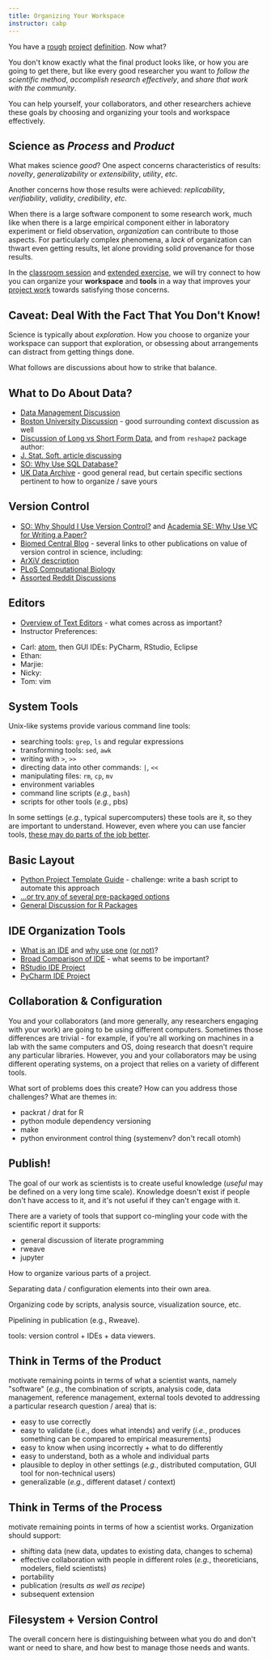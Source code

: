 ```yaml
---
title: Organizing Your Workspace
instructor: cabp
---
```


You have a [rough](defining-project/) [project](defining-project/session/) [definition](defining-project/project/).  Now what?

You don't know exactly what the final product looks like, or how you are going to get there, but like every good researcher you want to *follow the scientific method*, *accomplish research effectively*, and *share that work with the community*.

You can help yourself, your collaborators, and other researchers achieve these goals by choosing and organizing your tools and workspace effectively.

## Science as *Process* and *Product*

What makes science *good*?  One aspect concerns characteristics of results: *novelty*, *generalizability* or *extensibility*, *utility*, *etc*.

Another concerns how those results were achieved: *replicability*, *verifiability*, *validity*, *credibility*, *etc*.

When there is a large software component to some research work, much like when there is a large empirical component either in laboratory experiment or field observation, *organization* can contribute to those aspects.  For particularly complex phenomena, a *lack* of organization can thwart even getting results, let alone providing solid provenance for those results.

In the [classroom session](organizing-outer/session/) and [extended exercise](organizing-outer/practice/), we will try connect to how you can organize your **workspace** and **tools** in a way that improves your [project work](organizing-outer/project/) towards satisfying those concerns.

## Caveat: Deal With the Fact That You Don't Know!

Science is typically about *exploration*.  How you choose to organize your workspace can support that exploration, or obsessing about arrangements can distract from getting things done.

What follows are discussions about how to strike that balance.

## What to Do About Data?

 - [Data Management Discussion](http://mariovalle.name/sdm/scientific-data-management.html)
 - [Boston University Discussion](http://www.bu.edu/datamanagement/outline/elements/) - good surrounding context discussion as well
 - [Discussion of Long vs Short Form Data](http://seananderson.ca/2013/10/19/reshape.html), and from `reshape2` package author:
 - [J. Stat. Soft. article discussing](http://www.jstatsoft.org/v21/i12)
 - [SO: Why Use SQL Database?](http://stackoverflow.com/questions/2900324/why-use-sql-database)
 - [UK Data Archive](http://www.data-archive.ac.uk/media/2894/managingsharing.pdf) - good general read, but certain specific sections pertinent to how to organize / save yours

## Version Control

 - [SO: Why Should I Use Version Control?](http://stackoverflow.com/questions/1408450/why-should-i-use-version-control) and [Academia SE: Why Use VC for Writing a Paper?](http://academia.stackexchange.com/questions/5277/why-use-version-control-systems-for-writing-a-paper)
 - [Biomed Central Blog](http://blogs.biomedcentral.com/bmcblog/2013/02/28/version-control-for-scientific-research/) - several links to other publications on value of version control in science, including:
 - [ArXiV description](http://arxiv.org/pdf/1210.0530.pdf)
 - [PLoS Computational Biology](http://dx.doi.org/10.1371/journal.pcbi.1003285)
 - [Assorted Reddit Discussions](http://www.reddit.com/r/programming/search?q=why+version+control&restrict_sr=on)

## Editors

 - [Overview of Text Editors](http://en.wikipedia.org/wiki/Comparison_of_text_editors) - what comes across as important?
 - Instructor Preferences:
  * Carl: [atom](http://atom.io/), then GUI IDEs: PyCharm, RStudio, Eclipse
  * Ethan:
  * Marjie:
  * Nicky:
  * Tom: vim

## System Tools

Unix-like systems provide various command line tools:

 - searching tools: `grep`, `ls` and regular expressions
 - transforming tools: `sed`, `awk`
 - writing with `>`, `>>`
 - directing data into other commands: `|`, `<<`
 - manipulating files: `rm`, `cp`, `mv`
 - environment variables
 - command line scripts (*e.g.*, `bash`)
 - scripts for other tools (*e.g.*, pbs)

In some settings (*e.g.*, typical supercomputers) these tools are it, so they are important to understand.  However, even where you can use fancier tools, [these may do parts of the job better](http://superuser.com/questions/414965/when-to-use-bash-and-when-to-use-perl-python-ruby).

## Basic Layout

 - [Python Project Template Guide](http://learnpythonthehardway.org/book/ex46.html) - challenge: write a bash script to automate this approach
 - [...or try any of several pre-packaged options](https://www.google.com/search?q=python%20package%20template)
 - [General Discussion for R Packages](http://r-pkgs.had.co.nz/)

## IDE Organization Tools

 - [What is an IDE](http://en.wikipedia.org/wiki/Integrated_development_environment) and [why use one](http://programmers.stackexchange.com/questions/20950/what-justifies-the-use-of-an-ide-versus-a-standard-editor) [(or not)](http://blog.bittersweetryan.com/2012/02/great-ide-vs-text-editor-debate-why-i.html)?
 - [Broad Comparison of IDE](http://en.wikipedia.org/wiki/Comparison_of_integrated_development_environments) - what seems to be important?
 - [RStudio IDE Project](https://support.rstudio.com/hc/en-us/articles/200526207-Using-Projects)
 - [PyCharm IDE Project](https://www.jetbrains.com/pycharm/help/project.html)

## Collaboration & Configuration

You and your collaborators (and more generally, any researchers engaging with your work) are going to be using different computers.  Sometimes those differences are trivial - for example, if you're all working on machines in a lab with the same computers and OS, doing research that doesn't require any particular libraries.  However, you and your collaborators may be using different operating systems, on a project that relies on a variety of different tools.

What sort of problems does this create?  How can you address those challenges?  What are themes in:

 - packrat / drat for R
 - python module dependency versioning
 - make
 - python environment control thing (systemenv?  don't recall otomh)

## Publish!

The goal of our work as scientists is to create useful knowledge (*useful* may be defined on a very long time scale).  Knowledge doesn't exist if people don't have access to it, and it's not useful if they can't engage with it.

There are a variety of tools that support co-mingling your code with the scientific report it supports:

 - general discussion of literate programming
 - rweave
 - jupyter


How to organize various parts of a project.

Separating data / configuration elements into their own area.

Organizing code by scripts, analysis source, visualization source, etc.

Pipelining in publication (e.g., Rweave).

tools: version control + IDEs + data viewers.

## Think in Terms of the **Product**

motivate remaining points in terms of what a scientist wants, namely "software"
(*e.g.*, the combination of scripts, analysis code, data management, reference management, external tools devoted to addressing a particular research question / area) that is:

 - easy to use correctly
 - easy to validate (*i.e.*, does what intends) and verify (*i.e.*, produces something
   can be compared to empirical measurements)
 - easy to know when using incorrectly + what to do differently
 - easy to understand, both as a whole and individual parts
 - plausible to deploy in other settings (*e.g.*, distributed computation, GUI tool for non-technical users)
 - generalizable (*e.g.*, different dataset / context)

## Think in Terms of the **Process**

motivate remaining points in terms of how a scientist works.  Organization should
support:

 - shifting data (new data, updates to existing data, changes to schema)
 - effective collaboration with people in different roles (*e.g.*, theoreticians, modelers, field scientists)
 - portability
 - publication (results *as well as recipe*)
 - subsequent extension

## Filesystem + Version Control

The overall concern here is distinguishing between what you do and don't want or need to share, and how best to manage those needs and wants.
